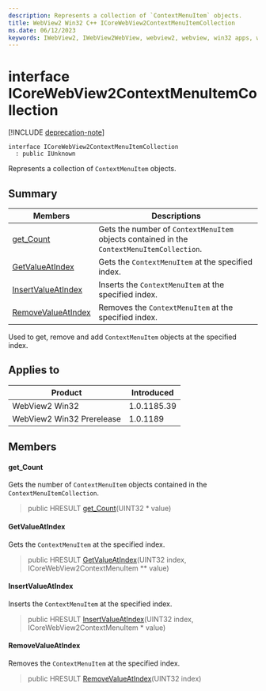 ```yaml
---
description: Represents a collection of `ContextMenuItem` objects.
title: WebView2 Win32 C++ ICoreWebView2ContextMenuItemCollection
ms.date: 06/12/2023
keywords: IWebView2, IWebView2WebView, webview2, webview, win32 apps, win32, edge, ICoreWebView2, ICoreWebView2Controller, browser control, edge html, ICoreWebView2ContextMenuItemCollection
---
```


# interface ICoreWebView2ContextMenuItemCollection

[!INCLUDE [deprecation-note](../includes/deprecation-note.md)]

```
interface ICoreWebView2ContextMenuItemCollection
  : public IUnknown
```

Represents a collection of `ContextMenuItem` objects.

## Summary

 Members                        | Descriptions
--------------------------------|---------------------------------------------
[get_Count](#get_count) | Gets the number of `ContextMenuItem` objects contained in the `ContextMenuItemCollection`.
[GetValueAtIndex](#getvalueatindex) | Gets the `ContextMenuItem` at the specified index.
[InsertValueAtIndex](#insertvalueatindex) | Inserts the `ContextMenuItem` at the specified index.
[RemoveValueAtIndex](#removevalueatindex) | Removes the `ContextMenuItem` at the specified index.

Used to get, remove and add `ContextMenuItem` objects at the specified index.

## Applies to

Product                         | Introduced
--------------------------------|---------------------------------------------
WebView2 Win32            |    1.0.1185.39
WebView2 Win32 Prerelease |    1.0.1189

## Members

#### get_Count

Gets the number of `ContextMenuItem` objects contained in the `ContextMenuItemCollection`.

> public HRESULT [get_Count](#get_count)(UINT32 * value)

#### GetValueAtIndex

Gets the `ContextMenuItem` at the specified index.

> public HRESULT [GetValueAtIndex](#getvalueatindex)(UINT32 index, ICoreWebView2ContextMenuItem ** value)

#### InsertValueAtIndex

Inserts the `ContextMenuItem` at the specified index.

> public HRESULT [InsertValueAtIndex](#insertvalueatindex)(UINT32 index, ICoreWebView2ContextMenuItem * value)

#### RemoveValueAtIndex

Removes the `ContextMenuItem` at the specified index.

> public HRESULT [RemoveValueAtIndex](#removevalueatindex)(UINT32 index)

